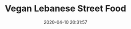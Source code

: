 ---
date: "2020-04-10 20:31:57"
title: "Vegan Lebanese Street Food"
address: "188 Bondi Road, Bondi, NSW 2026"
city: "Sydney"
voucher_link: "https://orders.veganlebanese.com.au/order-online/order.html"
delivery_link: "https://orders.veganlebanese.com.au/order-online/order.html"
image: "https://veganlebanese.com.au/wp-content/uploads/2018/11/vegan-lebanese-street-food-bondi-store.jpg"
---